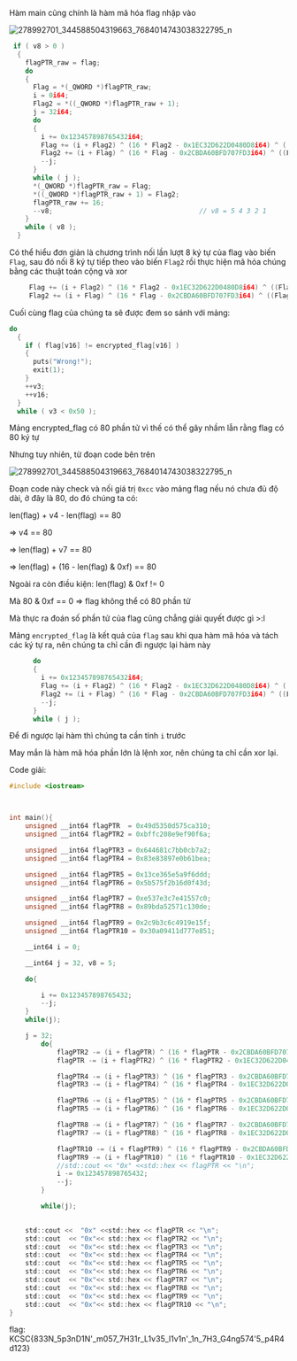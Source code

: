 Hàm main cũng chính là hàm mã hóa flag nhập vào

![278992701_344588504319663_7684014743038322795_n](https://user-images.githubusercontent.com/101321172/165922556-f48ae753-09e9-4793-baea-033d49566a43.jpg)


```C
 if ( v8 > 0 )
  {
    flagPTR_raw = flag;
    do
    {
      Flag = *(_QWORD *)flagPTR_raw;
      i = 0i64;
      Flag2 = *((_QWORD *)flagPTR_raw + 1);
      j = 32i64;
      do
      {
        i += 0x123457898765432i64;
        Flag += (i + Flag2) ^ (16 * Flag2 - 0x1EC32D622D0480D8i64) ^ ((Flag2 >> 5) + 0x488D27F32AE91451i64);
        Flag2 += (i + Flag) ^ (16 * Flag - 0x2CBDA60BFD707FD3i64) ^ ((Flag >> 5) + 0x424F0D99A012A826i64);
        --j;
      }
      while ( j );
      *(_QWORD *)flagPTR_raw = Flag;
      *((_QWORD *)flagPTR_raw + 1) = Flag2;
      flagPTR_raw += 16;
      --v8;                                     // v8 = 5 4 3 2 1
    }
    while ( v8 );
  }
```

Có thể hiểu đơn giản là chương trình nối lần lượt 8 ký tự của flag vào biến ```Flag```, sau đó nối 8 ký tự tiếp theo vào biến ```Flag2``` rồi thực hiện mã hóa chúng bằng các thuật toán cộng và xor

```C
     Flag += (i + Flag2) ^ (16 * Flag2 - 0x1EC32D622D0480D8i64) ^ ((Flag2 >> 5) + 0x488D27F32AE91451i64);
     Flag2 += (i + Flag) ^ (16 * Flag - 0x2CBDA60BFD707FD3i64) ^ ((Flag >> 5) + 0x424F0D99A012A826i64);
```

Cuối cùng flag của chúng ta sẽ được đem so sánh với mảng:

```C
do
  {
    if ( flag[v16] != encrypted_flag[v16] )
    {
      puts("Wrong!");
      exit(1);
    }
    ++v3;
    ++v16;
  }
  while ( v3 < 0x50 );
```


Mảng encrypted_flag có 80 phần tử vì thế có thể gây nhầm lẫn rằng flag có 80 ký tự

Nhưng tuy nhiên, từ đoạn code bên trên

![278992701_344588504319663_7684014743038322795_n](https://user-images.githubusercontent.com/101321172/165923135-721f8d31-7afd-4e0e-8a39-76a5dd91abfd.jpg)

Đoạn code này check và nối giá trị ```0xcc``` vào mảng flag nếu nó chưa đủ độ dài, ở đây là 80, do đó chúng ta có:

len(flag) + v4 - len(flag) == 80

=> v4 == 80

=> len(flag) + v7 == 80

=> len(flag) + (16 - len(flag) & 0xf) == 80

Ngoài ra còn điều kiện: len(flag) & 0xf != 0

Mà 80 & 0xf == 0 => flag không thể có 80 phần tử

Mà thực ra đoán số phần tử của flag cũng chẳng giải quyết được gì >:l

Mảng ```encrypted_flag``` là kết quả của ```flag``` sau khi qua hàm mã hóa và tách các ký tự ra, nên chúng ta chỉ cần đi ngược lại hàm này


```C
      do
      {
        i += 0x123457898765432i64;
        Flag += (i + Flag2) ^ (16 * Flag2 - 0x1EC32D622D0480D8i64) ^ ((Flag2 >> 5) + 0x488D27F32AE91451i64);
        Flag2 += (i + Flag) ^ (16 * Flag - 0x2CBDA60BFD707FD3i64) ^ ((Flag >> 5) + 0x424F0D99A012A826i64);
        --j;
      }
      while ( j );
```


Để đi ngược lại hàm thì chúng ta cần tính ```i``` trước

May mắn là hàm mã hóa phần lớn là lệnh xor, nên chúng ta chỉ cần xor lại.

Code giải:

```C
#include <iostream>



int main(){
	unsigned __int64 flagPTR  = 0x49d5350d575ca310;
	unsigned __int64 flagPTR2 = 0xbffc208e9ef90f6a;

	unsigned __int64 flagPTR3 = 0x644681c7bb0cb7a2;
	unsigned __int64 flagPTR4 = 0x83e83897e0b61bea;

	unsigned __int64 flagPTR5 = 0x13ce365e5a9f6ddd;
	unsigned __int64 flagPTR6 = 0x5b575f2b16d0f43d;

	unsigned __int64 flagPTR7 = 0xe537e3c7e41557c0;
	unsigned __int64 flagPTR8 = 0x89bda52571c130de;

	unsigned __int64 flagPTR9 = 0x2c9b3c6c4919e15f;
	unsigned __int64 flagPTR10 = 0x30a09411d777e851;

	__int64 i = 0;

	__int64 j = 32, v8 = 5;

	do{

		i += 0x123457898765432;
		--j;
	}
	while(j);

	j = 32;
		do{
			flagPTR2 -= (i + flagPTR) ^ (16 * flagPTR - 0x2CBDA60BFD707FD3) ^ ((flagPTR >> 5) + 0x424F0D99A012A826);
			flagPTR -= (i + flagPTR2) ^ (16 * flagPTR2 - 0x1EC32D622D0480D8) ^ ((flagPTR2 >> 5) + 0x488D27F32AE91451);

			flagPTR4 -= (i + flagPTR3) ^ (16 * flagPTR3 - 0x2CBDA60BFD707FD3) ^ ((flagPTR3 >> 5) + 0x424F0D99A012A826);
			flagPTR3 -= (i + flagPTR4) ^ (16 * flagPTR4 - 0x1EC32D622D0480D8) ^ ((flagPTR4 >> 5) + 0x488D27F32AE91451);

			flagPTR6 -= (i + flagPTR5) ^ (16 * flagPTR5 - 0x2CBDA60BFD707FD3) ^ ((flagPTR5 >> 5) + 0x424F0D99A012A826);
			flagPTR5 -= (i + flagPTR6) ^ (16 * flagPTR6 - 0x1EC32D622D0480D8) ^ ((flagPTR6 >> 5) + 0x488D27F32AE91451);

			flagPTR8 -= (i + flagPTR7) ^ (16 * flagPTR7 - 0x2CBDA60BFD707FD3) ^ ((flagPTR7 >> 5) + 0x424F0D99A012A826);
			flagPTR7 -= (i + flagPTR8) ^ (16 * flagPTR8 - 0x1EC32D622D0480D8) ^ ((flagPTR8 >> 5) + 0x488D27F32AE91451);

			flagPTR10 -= (i + flagPTR9) ^ (16 * flagPTR9 - 0x2CBDA60BFD707FD3) ^ ((flagPTR9 >> 5) + 0x424F0D99A012A826);
			flagPTR9 -= (i + flagPTR10) ^ (16 * flagPTR10 - 0x1EC32D622D0480D8) ^ ((flagPTR10 >> 5) + 0x488D27F32AE91451);
			//std::cout << "0x" <<std::hex << flagPTR << "\n";
			i -= 0x123457898765432;
			--j;
		}

		while(j);
		

	std::cout <<  "0x" <<std::hex << flagPTR << "\n";
	std::cout  << "0x"<< std::hex << flagPTR2 << "\n";
	std::cout  << "0x"<< std::hex << flagPTR3 << "\n";
	std::cout  << "0x"<< std::hex << flagPTR4 << "\n";
	std::cout  << "0x"<< std::hex << flagPTR5 << "\n";
	std::cout  << "0x"<< std::hex << flagPTR6 << "\n";
	std::cout  << "0x"<< std::hex << flagPTR7 << "\n";
	std::cout  << "0x"<< std::hex << flagPTR8 << "\n";
	std::cout  << "0x"<< std::hex << flagPTR9 << "\n";
	std::cout  << "0x"<< std::hex << flagPTR10 << "\n";
}

```

flag: KCSC{833N_5p3nD1N'_m057_7H31r_L1v35_l1v1n'_1n_7H3_G4ng574'5_p4R4d123}
